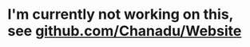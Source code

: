 # I'm currently not working on this, see [github.com/Chanadu/Website](https://github.com/Chanadu/Website)
